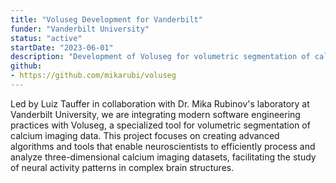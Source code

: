```yaml
---
title: "Voluseg Development for Vanderbilt"
funder: "Vanderbilt University"
status: "active"
startDate: "2023-06-01"
description: "Development of Voluseg for volumetric segmentation of calcium imaging data"
github:
- https://github.com/mikarubi/voluseg
---
```


Led by Luiz Tauffer in collaboration with Dr. Mika Rubinov's laboratory at Vanderbilt University, we are integrating modern software engineering practices with Voluseg, a specialized tool for volumetric segmentation of calcium imaging data. This project focuses on creating advanced algorithms and tools that enable neuroscientists to efficiently process and analyze three-dimensional calcium imaging datasets, facilitating the study of neural activity patterns in complex brain structures.
